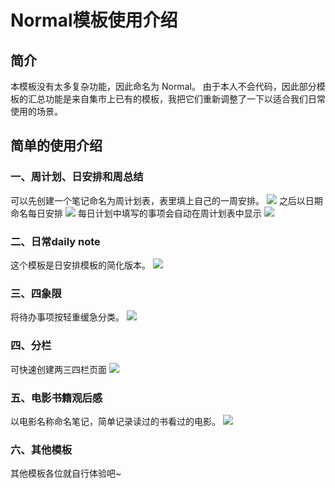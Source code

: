 # Normal模板使用介绍
## 简介
本模板没有太多复杂功能，因此命名为 Normal。
由于本人不会代码，因此部分模板的汇总功能是来自集市上已有的模板，我把它们重新调整了一下以适合我们日常使用的场景。

## 简单的使用介绍
### 一、周计划、日安排和周总结
可以先创建一个笔记命名为周计划表，表里填上自己的一周安排。
![](https://github.com/shwnblues/pic/blob/main/%E5%91%A8%E8%AE%A1%E5%88%92.png)
之后以日期命名每日安排
![](https://github.com/shwnblues/pic/blob/main/%E6%97%A5%E8%AE%A1%E5%88%92.png)
每日计划中填写的事项会自动在周计划表中显示
![](https://github.com/shwnblues/pic/blob/main/%E5%91%A8%E6%80%BB%E7%BB%93.png)
### 二、日常daily note
这个模板是日安排模板的简化版本。
![](https://github.com/shwnblues/pic/blob/main/dailynote.png)
### 三、四象限
将待办事项按轻重缓急分类。
![](https://github.com/shwnblues/pic/blob/main/%E5%9B%9B%E8%B1%A1%E9%99%90.png)
### 四、分栏
可快速创建两三四栏页面
![](https://github.com/shwnblues/pic/blob/main/%E5%88%86%E6%A0%8F.png)
### 五、电影书籍观后感
以电影名称命名笔记，简单记录读过的书看过的电影。
![](https://github.com/shwnblues/pic/blob/main/%E8%AF%BB%E5%90%8E%E6%84%9F.png)
### 六、其他模板
其他模板各位就自行体验吧~
